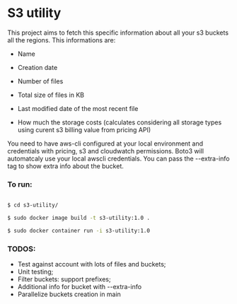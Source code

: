 # S3 utility
This project aims to fetch this specific information about all your s3 buckets all the regions. This informations are:

- Name

- Creation date

- Number of files

- Total size of files in KB

- Last modified date of the most recent file

- How much the storage costs (calculates considering all storage types using curent s3 billing value from pricing API)

You need to have aws-cli configured at your local environment and credentials with pricing, s3 and cloudwatch permissions. Boto3 will automatcaly use your local awscli credentials.
You can pass the --extra-info tag to show extra info about the bucket.


### To run:

```sh

$ cd s3-utility/

$ sudo docker image build -t s3-utility:1.0 .

$ sudo docker container run -i s3-utility:1.0

```

### TODOS:
- Test against account with lots of files and buckets;
- Unit testing;
- Filter buckets: support prefixes;
- Additional info for bucket with --extra-info
- Parallelize buckets creation in main